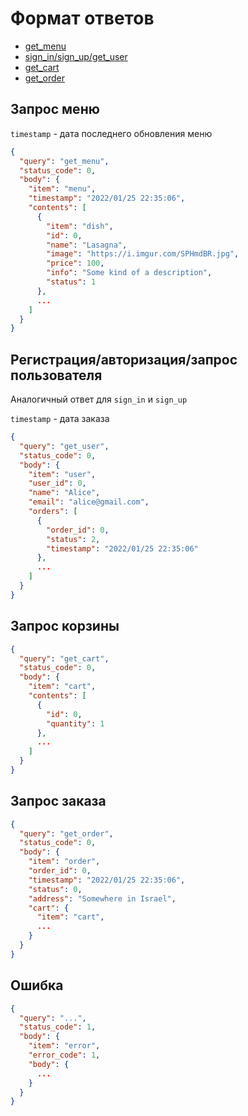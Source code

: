 # Формат ответов

- [get_menu](#Запрос-меню)
- [sign_in/sign_up/get_user](#Регистрация/авторизация/запрос-пользователя)
- [get_cart](#Запрос-корзины)
- [get_order](#Запрос-заказа)

## Запрос меню

`timestamp` - дата последнего обновления меню
```json
{
  "query": "get_menu",
  "status_code": 0,
  "body": {
    "item": "menu",
    "timestamp": "2022/01/25 22:35:06",
    "contents": [
      {
        "item": "dish",
        "id": 0,
        "name": "Lasagna",
        "image": "https://i.imgur.com/SPHmdBR.jpg",
        "price": 100,
        "info": "Some kind of a description",
        "status": 1
      },
      ...
    ]
  }
}
```

## Регистрация/авторизация/запрос пользователя

Аналогичный ответ для `sign_in` и `sign_up`

`timestamp` - дата заказа
```json
{
  "query": "get_user",
  "status_code": 0,
  "body": {
    "item": "user",
    "user_id": 0,
    "name": "Alice",
    "email": "alice@gmail.com",
    "orders": [
      {
        "order_id": 0,
        "status": 2,
        "timestamp": "2022/01/25 22:35:06"
      },
      ...
    ]
  }
}
```

## Запрос корзины
```json
{
  "query": "get_cart",
  "status_code": 0,
  "body": {
    "item": "cart",
    "contents": [
      {
        "id": 0,
        "quantity": 1
      },
      ...
    ]
  }
}
```

## Запрос заказа

```json
{
  "query": "get_order",
  "status_code": 0,
  "body": {
    "item": "order",
    "order_id": 0,
    "timestamp": "2022/01/25 22:35:06",
    "status": 0,
    "address": "Somewhere in Israel",
    "cart": {
      "item": "cart",
      ...
    }
  }
}
```

## Ошибка
```json
{
  "query": "...",
  "status_code": 1,
  "body": {
    "item": "error",
    "error_code": 1,
    "body": {
      ...
    }
  }
}
```